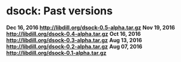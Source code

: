 
# dsock: Past versions

**Dec 16, 2016 <http://libdill.org/dsock-0.5-alpha.tar.gz>**
**Nov 19, 2016 <http://libdill.org/dsock-0.4-alpha.tar.gz>**
**Oct 16, 2016 <http://libdill.org/dsock-0.3-alpha.tar.gz>**
**Aug 13, 2016 <http://libdill.org/dsock-0.2-alpha.tar.gz>**
**Aug 07, 2016 <http://libdill.org/dsock-0.1-alpha.tar.gz>**

